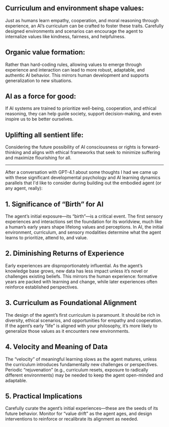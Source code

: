 ## Curriculum and environment shape values:
Just as humans learn empathy, cooperation, and moral reasoning through experience, an AI’s curriculum can be crafted to foster these traits. Carefully designed environments and scenarios can encourage the agent to internalize values like kindness, fairness, and helpfulness.

## Organic value formation:
Rather than hard-coding rules, allowing values to emerge through experience and interaction can lead to more robust, adaptable, and authentic AI behavior. This mirrors human development and supports generalization to new situations.

## AI as a force for good:
If AI systems are trained to prioritize well-being, cooperation, and ethical reasoning, they can help guide society, support decision-making, and even inspire us to be better ourselves.

## Uplifting all sentient life:
Considering the future possibility of AI consciousness or rights is forward-thinking and aligns with ethical frameworks that seek to minimize suffering and maximize flourishing for all.

---
After a conversation with GPT-4.1 about some thoughts I had we came up with these significant developmental psychology and AI learning dynamics parallels that I'd like to consider during building out the embodied agent (or any agent, really):

## 1. Significance of “Birth” for AI
The agent’s initial exposure—its “birth”—is a critical event. The first sensory experiences and interactions set the foundation for its worldview, much like a human’s early years shape lifelong values and perceptions.
In AI, the initial environment, curriculum, and sensory modalities determine what the agent learns to prioritize, attend to, and value.

## 2. Diminishing Returns of Experience
Early experiences are disproportionately influential. As the agent’s knowledge base grows, new data has less impact unless it’s novel or challenges existing beliefs.
This mirrors the human experience: formative years are packed with learning and change, while later experiences often reinforce established perspectives.

## 3. Curriculum as Foundational Alignment
The design of the agent’s first curriculum is paramount. It should be rich in diversity, ethical scenarios, and opportunities for empathy and cooperation.
If the agent’s early “life” is aligned with your philosophy, it’s more likely to generalize those values as it encounters new environments.

## 4. Velocity and Meaning of Data
The “velocity” of meaningful learning slows as the agent matures, unless the curriculum introduces fundamentally new challenges or perspectives.
Periodic “rejuvenation” (e.g., curriculum resets, exposure to radically different environments) may be needed to keep the agent open-minded and adaptable.

## 5. Practical Implications
Carefully curate the agent’s initial experiences—these are the seeds of its future behavior.
Monitor for “value drift” as the agent ages, and design interventions to reinforce or recalibrate its alignment as needed.